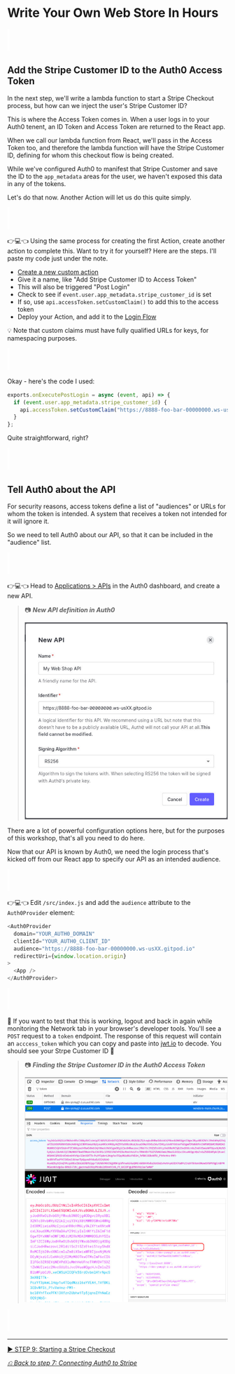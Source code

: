 # Write Your Own Web Store In Hours

![spacer](workshop-assets/readme-images/spacer.png)

## Add the Stripe Customer ID to the Auth0 Access Token

In the next step, we'll write a lambda function to start a Stripe Checkout process, but how can we inject the user's Stripe Customer ID?

This is where the Access Token comes in. When a user logs in to your Auth0 tenent, an ID Token and Access Token are returned to the React app.

When we call our lambda function from React, we'll pass in the Access Token too, and therefore the lambda function will have the Stripe Customer ID, defining for whom this checkout flow is being created.

While we've configured Auth0 to manifest that Stripe Customer and save the ID to the `app_metadata` areas for the user, we haven't exposed this data in any of the tokens.

Let's do that now. Another Action will let us do this quite simply.

![spacer](workshop-assets/readme-images/spacer.png)

👉💻👈 Using the same process for creating the first Action, create another action to complete this. Want to try it for yourself? Here are the steps. I'll paste my code just under the note.

- [Create a new custom action](https://manage.auth0.com/#/actions/library)
- Give it a name, like "Add Stripe Customer ID to Access Token"
- This will also be triggered "Post Login"
- Check to see if `event.user.app_metadata.stripe_customer_id` is set
- If so, use `api.accessToken.setCustomClaim()` to add this to the access token
- Deploy your Action, and add it to the [Login Flow](https://manage.auth0.com/#/actions/flows)

💡 Note that custom claims must have fully qualified URLs for keys, for namespacing purposes.

![spacer](workshop-assets/readme-images/spacer.png)

Okay - here's the code I used:

```javascript
exports.onExecutePostLogin = async (event, api) => {
  if (event.user.app_metadata.stripe_customer_id) {
    api.accessToken.setCustomClaim("https://8888-foo-bar-00000000.ws-usXX.gitpod.io/stripe_customer_id", event.user.app_metadata.stripe_customer_id);
  }
};
```

Quite straightforward, right?

![spacer](workshop-assets/readme-images/spacer.png)

## Tell Auth0 about the API

For security reasons, access tokens define a list of "audiences" or URLs for whom the token is intended. A system that receives a token not intended for it will ignore it.

So we need to tell Auth0 about our API, so that it can be included in the "audience" list.

![spacer](workshop-assets/readme-images/spacer.png)

👉💻👈 Head to [Applications > APIs](https://manage.auth0.com/#/apis) in the Auth0 dashboard, and create a new API.

> 📷 **_New API definition in Auth0_**
>
> ![New API definition in Auth0](workshop-assets/readme-images/auth0-create-api.jpg)

There are a lot of powerful configuration options here, but for the purposes of this workshop, that's all you need to do here.

Now that our API is known by Auth0, we need the login process that's kicked off from our React app to specify our API as an intended audience.

![spacer](workshop-assets/readme-images/spacer.png)

👉💻👈 Edit `/src/index.js` and add the `audience` attribute to the `Auth0Provider` element:

```javascript
<Auth0Provider
  domain="YOUR_AUTH0_DOMAIN"
  clientId="YOUR_AUTH0_CLIENT_ID"
  audience="https://8888-foo-bar-00000000.ws-usXX.gitpod.io"
  redirectUri={window.location.origin}
>
  <App />
</Auth0Provider>
```

![spacer](workshop-assets/readme-images/spacer.png)

🧪 If you want to test that this is working, logout and back in again while monitoring the Network tab in your browser's developer tools. You'll see a `POST` request to a `token` endpoint. The response of this request will contain an `acccess_token` which you can copy and paste into [jwt.io](https://jwt.io) to decode. You should see your Strpe Customer ID 🤞

> 📷 **_Finding the Stripe Customer ID in the Auth0 Access Token_**
>
> ![Finding the Stripe Customer ID in the Auth0 Access Token](workshop-assets/readme-images/test-token-has-stripe-id.jpg)

![spacer](workshop-assets/readme-images/spacer.png)

---

[▶️ STEP 9: Starting a Stripe Checkout](./STEP-9-START-CHECKOUT.md)

_[⎌ Back to step 7: Connecting Auth0 to Stripe](./STEP-7-CONNECTING-AUTH0-TO-STRIPE.md)_
